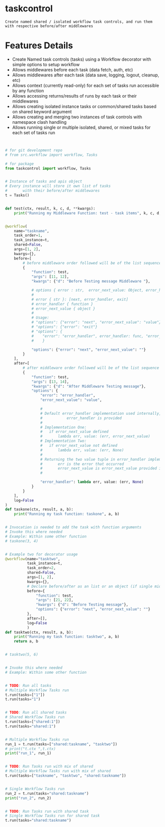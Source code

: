 # taskcontrol
    Create named shared / isolated workflow task controls, and run them with respective before/after middlewares


# Features Details

* Create Named task controls (tasks) using a Workflow decorator with simple options to setup workflow
* Allows middlewares before each task (data fetch, auth, etc)
* Allows middlewares after each task (data save, logging, logout, cleanup, etc)
* Allows context (currently read-only) for each set of tasks run accessible by any function
* Allows accessing returns/results of runs by each task or their middlewares
* Allows creating isolated instance tasks or common/shared tasks based on shared keyword argument
* Allows creating and merging two instances of task controls with namespace clash handling
* Allows running single or multiple isolated, shared, or mixed tasks for each set of tasks run
<!-- * In-Development: Allows creating, registering, and using a set of task controls as a plugin -->
<!-- * In-Development: Allows  -->

<!-- # Feature Details -->

```python


# for git development repo
# from src.workflow import workflow, Tasks

# for package
from taskcontrol import workflow, Tasks


# Instance of tasks and apis object
# Every instance will store it own list of tasks
#       with their before/after middlewares
t = Tasks()


def test(ctx, result, k, c, d, **kwargs):
    print("Running my Middleware Function: test - task items", k, c, d, kwargs)


@workflow(
    name="taskname",
    task_order=1,
    task_instance=t,
    shared=False,
    args=[1, 2],
    kwargs={},
    before=[
        # before middleware order followed will be of the list sequence
        {
            "function": test,
            "args": [11, 12],
            "kwargs": {"d": "Before Testing message Middleware "},

            # options { error : str,  error_next_value: Object, error_handler: function }
            #
            # error { str }: [next, error_handler, exit]
            # error_handler { function }
            # error_next_value { object }
            #
            # Usage:
            # "options": {"error": "next", "error_next_value": "value"}
            # "options": {"error": "exit"}
            # "options": {
            #    "error": "error_handler", error_handler: func, "error_next_value": "value"
            #    }

            "options": {"error": "next", "error_next_value": ""}
        }
    ],
    after=[
        # after middleware order followed will be of the list sequence
        {
            "function": test,
            "args": [13, 14],
            "kwargs": {"d": "After Middleware Testing message"},
            "options": {
                "error": "error_handler",
                "error_next_value": "value",

                #
                # Default error_handler implementation used internally, if no
                #           error_handler is provided
                #
                # Implementation One:
                #   if error_next_value defined
                #       lambda err, value: (err, error_next_value)
                # Implementation Two:
                #   if error_next_value not defined
                #       lambda err, value: (err, None)
                #
                # Returning the two value tuple in error_handler implementation is compulsary
                #       err is the error that occurred
                #       error_next_value is error_next_value provided in options
                #

                "error_handler": lambda err, value: (err, None)
            }
        }
    ],
    log=False
)
def taskone(ctx, result, a, b):
    print("Running my task function: taskone", a, b)


# Invocation is needed to add the task with function arguments
# Invoke this where needed
# Example: Within some other function
# taskone(3, 4)


# Example two for decorator usage
@workflow(name="tasktwo",
          task_instance=t,
          task_order=2,
          shared=False,
          args=[1, 2],
          kwargs={},
          # Declare before/after as an list or an object (if single middleware function)
          before={
              "function": test,
              "args": [21, 22],
              "kwargs": {"d": "Before Testing message"},
              "options": {"error": "next", "error_next_value": ""}
          },
          after=[],
          log=False
          )
def tasktwo(ctx, result, a, b):
    print("Running my task function: tasktwo", a, b)
    return a, b


# tasktwo(5, 6)


# Invoke this where needed
# Example: Within some other function


# TODO: Run all tasks
# Multiple Workflow Tasks run
t.run(tasks=["1"])
t.run(tasks="1")


# TODO: Run all shared tasks
# Shared Workflow Tasks run
t.run(tasks=["shared:1"])
t.run(tasks="shared:1")


# Multiple Workflow Tasks run
run_1 = t.run(tasks=["shared:taskname", "tasktwo"])
# print("t.ctx ",t.ctx)
print("run_1", run_1)


# TODO: Run Tasks run with mix of shared
# Multiple Workflow Tasks run with mix of shared
t.run(tasks=["taskname", "tasktwo", "shared:taskname"])


# Single Workflow Tasks run
run_2 = t.run(tasks="shared:taskname")
print("run_2", run_2)


# TODO: Run Tasks run with shared task
# Single Workflow Tasks run for shared task
t.run(tasks="shared:taskname")



```